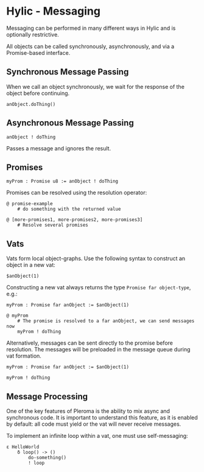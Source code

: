 # Hylic - Messaging

Messaging can be performed in many different ways in Hylic and is optionally restrictive.

All objects can be called synchronously, asynchronously, and via a Promise-based interface.

## Synchronous Message Passing

When we call an object synchronously, we wait for the response of the object before continuing.
```
anObject.doThing()
```
## Asynchronous Message Passing

```
anObject ! doThing
```
Passes a message and ignores the result.

## Promises

```
myProm : Promise u8 := anObject ! doThing
```

Promises can be resolved using the resolution operator:

```
@ promise-example
    # do something with the returned value
    
@ [more-promises1, more-promises2, more-promises3]
    # Resolve several promises
```

## Vats

Vats form local object-graphs.  Use the following syntax to construct an object in a new vat:

```
$anObject(1)
```

Constructing a new vat always returns the type `Promise far object-type`, e.g.:

```
myProm : Promise far anObject := $anObject(1)

@ myProm
    # The promise is resolved to a far anObject, we can send messages now
    myProm ! doThing
```

Alternatively, messages can be sent directly to the promise before resolution.  The messages will be preloaded in the message queue during vat formation.

```
myProm : Promise far anObject := $anObject(1)

myProm ! doThing
```

## Message Processing

One of the key features of Pleroma is the ability to mix async and synchronous code.  It is important to understand this feature, as it is enabled by default: all code must yield or the vat will never receive messages.

To implement an infinite loop within a vat, one must use self-messaging:

```
ε HelloWorld
	δ loop() -> ()
        do-something()
        ! loop
```
